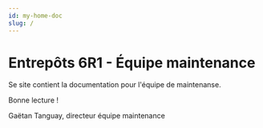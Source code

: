 ```yaml
---
id: my-home-doc
slug: /
---
```

# Entrepôts 6R1 - Équipe maintenance

Se site contient la documentation pour l'équipe de maintenanse.

Bonne lecture !

Gaëtan Tanguay, directeur équipe maintenance
